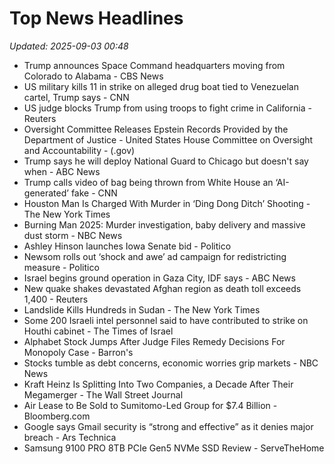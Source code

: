 # Top News Headlines

_Updated: 2025-09-03 00:48_

- Trump announces Space Command headquarters moving from Colorado to Alabama - CBS News
- US military kills 11 in strike on alleged drug boat tied to Venezuelan cartel, Trump says - CNN
- US judge blocks Trump from using troops to fight crime in California - Reuters
- Oversight Committee Releases Epstein Records Provided by the Department of Justice - United States House Committee on Oversight and Accountability - (.gov)
- Trump says he will deploy National Guard to Chicago but doesn't say when - ABC News
- Trump calls video of bag being thrown from White House an ‘AI-generated’ fake - CNN
- Houston Man Is Charged With Murder in ‘Ding Dong Ditch’ Shooting - The New York Times
- Burning Man 2025: Murder investigation, baby delivery and massive dust storm - NBC News
- Ashley Hinson launches Iowa Senate bid - Politico
- Newsom rolls out ‘shock and awe’ ad campaign for redistricting measure - Politico
- Israel begins ground operation in Gaza City, IDF says - ABC News
- New quake shakes devastated Afghan region as death toll exceeds 1,400 - Reuters
- Landslide Kills Hundreds in Sudan - The New York Times
- Some 200 Israeli intel personnel said to have contributed to strike on Houthi cabinet - The Times of Israel
- Alphabet Stock Jumps After Judge Files Remedy Decisions For Monopoly Case - Barron's
- Stocks tumble as debt concerns, economic worries grip markets - NBC News
- Kraft Heinz Is Splitting Into Two Companies, a Decade After Their Megamerger - The Wall Street Journal
- Air Lease to Be Sold to Sumitomo-Led Group for $7.4 Billion - Bloomberg.com
- Google says Gmail security is “strong and effective” as it denies major breach - Ars Technica
- Samsung 9100 PRO 8TB PCIe Gen5 NVMe SSD Review - ServeTheHome